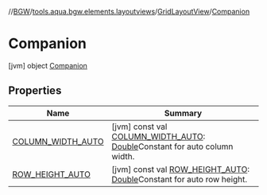 //[BGW](../../../../index.md)/[tools.aqua.bgw.elements.layoutviews](../../index.md)/[GridLayoutView](../index.md)/[Companion](index.md)



# Companion  
 [jvm] object [Companion](index.md)   


## Properties  
  
|  Name |  Summary | 
|---|---|
| <a name="tools.aqua.bgw.elements.layoutviews/GridLayoutView.Companion/COLUMN_WIDTH_AUTO/#/PointingToDeclaration/"></a>[COLUMN_WIDTH_AUTO](-c-o-l-u-m-n_-w-i-d-t-h_-a-u-t-o.md)| <a name="tools.aqua.bgw.elements.layoutviews/GridLayoutView.Companion/COLUMN_WIDTH_AUTO/#/PointingToDeclaration/"></a> [jvm] const val [COLUMN_WIDTH_AUTO](-c-o-l-u-m-n_-w-i-d-t-h_-a-u-t-o.md): [Double](https://kotlinlang.org/api/latest/jvm/stdlib/kotlin/-double/index.html)Constant for auto column width.   <br>|
| <a name="tools.aqua.bgw.elements.layoutviews/GridLayoutView.Companion/ROW_HEIGHT_AUTO/#/PointingToDeclaration/"></a>[ROW_HEIGHT_AUTO](-r-o-w_-h-e-i-g-h-t_-a-u-t-o.md)| <a name="tools.aqua.bgw.elements.layoutviews/GridLayoutView.Companion/ROW_HEIGHT_AUTO/#/PointingToDeclaration/"></a> [jvm] const val [ROW_HEIGHT_AUTO](-r-o-w_-h-e-i-g-h-t_-a-u-t-o.md): [Double](https://kotlinlang.org/api/latest/jvm/stdlib/kotlin/-double/index.html)Constant for auto row height.   <br>|

